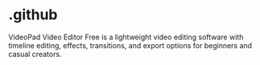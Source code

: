 # .github
VideoPad Video Editor Free is a lightweight video editing software with timeline editing, effects, transitions, and export options for beginners and casual creators.
